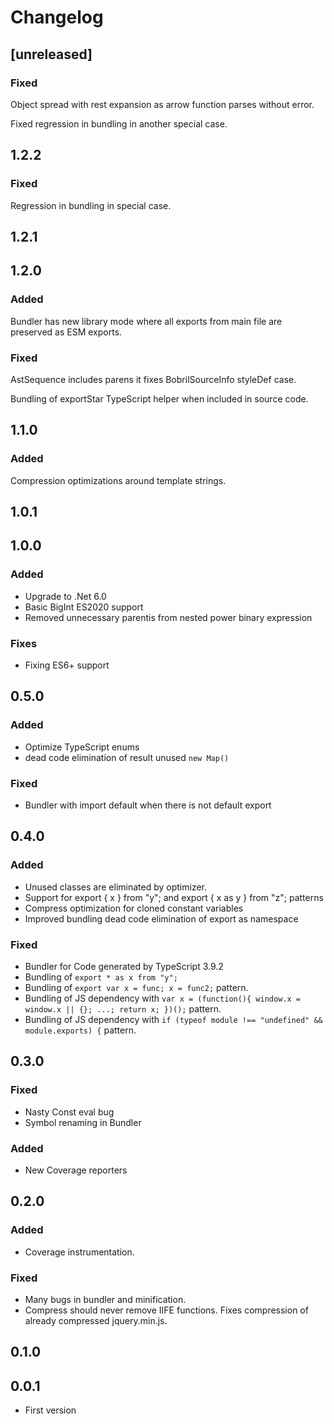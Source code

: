 # Changelog

## [unreleased]

### Fixed

Object spread with rest expansion as arrow function parses without error.

Fixed regression in bundling in another special case.

## 1.2.2

### Fixed

Regression in bundling in special case.

## 1.2.1

## 1.2.0

### Added

Bundler has new library mode where all exports from main file are preserved as ESM exports.

### Fixed

AstSequence includes parens it fixes BobrilSourceInfo styleDef case.

Bundling of exportStar TypeScript helper when included in source code.

## 1.1.0

### Added

Compression optimizations around template strings.

## 1.0.1

## 1.0.0

### Added

-   Upgrade to .Net 6.0
-   Basic BigInt ES2020 support
-   Removed unnecessary parentis from nested power binary expression

### Fixes

-   Fixing ES6+ support

## 0.5.0

### Added

-   Optimize TypeScript enums
-   dead code elimination of result unused `new Map()`

### Fixed

-   Bundler with import default when there is not default export

## 0.4.0

### Added

-   Unused classes are eliminated by optimizer.
-   Support for export { x } from "y"; and export { x as y } from "z"; patterns
-   Compress optimization for cloned constant variables
-   Improved bundling dead code elimination of export as namespace

### Fixed

-   Bundler for Code generated by TypeScript 3.9.2
-   Bundling of `export * as x from "y";`
-   Bundling of `export var x = func; x = func2;` pattern.
-   Bundling of JS dependency with `var x = (function(){ window.x = window.x || {}; ...; return x; })();` pattern.
-   Bundling of JS dependency with `if (typeof module !== "undefined" && module.exports) {` pattern.

## 0.3.0

### Fixed

-   Nasty Const eval bug
-   Symbol renaming in Bundler

### Added

-   New Coverage reporters

## 0.2.0

### Added

-   Coverage instrumentation.

### Fixed

-   Many bugs in bundler and minification.
-   Compress should never remove IIFE functions. Fixes compression of already compressed jquery.min.js.

## 0.1.0

## 0.0.1

-   First version

